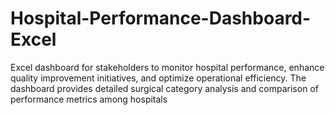 # Hospital-Performance-Dashboard-Excel
Excel dashboard for stakeholders to monitor hospital performance, enhance quality improvement initiatives, and optimize operational efficiency. The dashboard provides detailed surgical category analysis and comparison of performance metrics among hospitals
